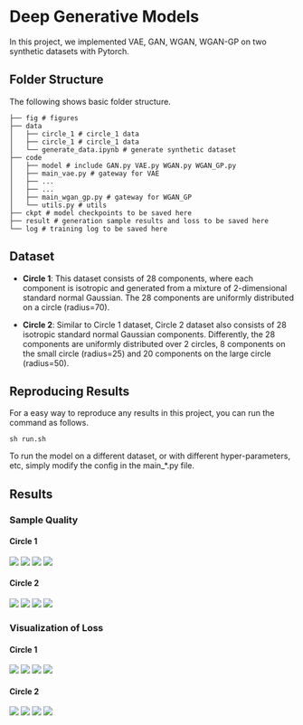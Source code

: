 # Deep Generative Models
In this project, we implemented VAE, GAN, WGAN, WGAN-GP on two synthetic datasets with Pytorch.

## Folder Structure
The following shows basic folder structure.
```
├── fig # figures
├── data
│   ├── circle_1 # circle_1 data
│   ├── circle_1 # circle_1 data
│   └── generate_data.ipynb # generate synthetic dataset
├── code
│   ├── model # include GAN.py VAE.py WGAN.py WGAN_GP.py
│   ├── main_vae.py # gateway for VAE
│   ├── ...
│   ├── ...
│   ├── main_wgan_gp.py # gateway for WGAN_GP
│   └── utils.py # utils
├── ckpt # model checkpoints to be saved here
├── result # generation sample results and loss to be saved here
└── log # training log to be saved here
```

## Dataset
+ **Circle 1**: This dataset consists of 28 components, where each component is isotropic and generated from a mixture of 2-dimensional standard normal Gaussian. The 28 components are uniformly distributed on a circle (radius=70).

+ **Circle 2**: Similar to Circle 1 dataset, Circle 2 dataset also consists of 28 isotropic standard normal Gaussian components. Differently, the 28 components are uniformly distributed over 2 circles, 8 components on the small circle (radius=25) and 20 components on the large circle (radius=50).

## Reproducing Results
For a easy way to reproduce any results in this project, you can run the command as follows.
```
sh run.sh
```
To run the model on a different dataset, or with different hyper-parameters, etc, simply modify the config in the main_*.py file.


## Results
### Sample Quality
#### Circle 1
![](.assets/vae.jpg)
![](.assets/gan.jpg)
![](.assets/wgan.jpg)
![](.assets/wgan_gp.jpg)


#### Circle 2
![](.assets/vae-16553867387532.jpg)
![](.assets/gan-16553867387543.jpg)
![](.assets/wgan-16553867387544.jpg)
![](.assets/wgan_gp-16553867387555.jpg)

### Visualization of Loss
#### Circle 1
![](.assets/vae_loss.jpg)
![](.assets/gan_loss.jpg)
![](.assets/wgan_loss.jpg)
![](.assets/wgan_gp_loss.jpg)

#### Circle 2
![](.assets/vae_loss-16553867387566.jpg)
![](.assets/gan_loss-16553867387567.jpg)
![](.assets/wgan_loss-16553867387568.jpg)
![](.assets/wgan_gp_loss-16553867387579.jpg)
